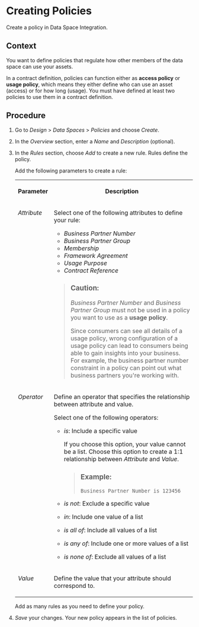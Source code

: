 <!-- loio91458cfbeba44478bce2e5aaec7b5801 -->

# Creating Policies

Create a policy in Data Space Integration.



<a name="loio91458cfbeba44478bce2e5aaec7b5801__context_whl_lbf_2yb"/>

## Context

You want to define policies that regulate how other members of the data space can use your assets.

In a contract definition, policies can function either as **access policy** or **usage policy**, which means they either define who can use an asset \(access\) or for how long \(usage\). You must have defined at least two policies to use them in a contract definition.



<a name="loio91458cfbeba44478bce2e5aaec7b5801__steps_vzx_3bf_2yb"/>

## Procedure

1.  Go to *Design* \> *Data Spaces* \> *Policies* and choose *Create*.

2.  In the *Overview* section, enter a *Name* and *Description* \(optional\).

3.  In the *Rules* section, choose *Add* to create a new rule. Rules define the policy.

    Add the following parameters to create a rule:


    <table>
    <tr>
    <th valign="top">

    Parameter
    
    </th>
    <th valign="top">

    Description
    
    </th>
    </tr>
    <tr>
    <td valign="top">
    
    *Attribute*
    
    </td>
    <td valign="top">
    
    Select one of the following attributes to define your rule:

    -   *Business Partner Number*
    -   *Business Partner Group*
    -   *Membership*
    -   *Framework Agreement*
    -   *Usage Purpose*
    -   *Contract Reference*

    > ### Caution:  
    > *Business Partner Number* and *Business Partner Group* must not be used in a policy you want to use as a **usage policy**.
    > 
    > Since consumers can see all details of a usage policy, wrong configuration of a usage policy can lead to consumers being able to gain insights into your business. For example, the business partner number constraint in a policy can point out what business partners you're working with.


    
    </td>
    </tr>
    <tr>
    <td valign="top">
    
    *Operator*
    
    </td>
    <td valign="top">
    
    Define an operator that specifies the relationship between attribute and value.

    Select one of the following operators:

    -   *is*: Include a specific value

        If you choose this option, your value cannot be a list. Choose this option to create a 1:1 relationship between *Attribute* and *Value*.

        > ### Example:  
        > `Business Partner Number is 123456`

    -   *is not*: Exclude a specific value
    -   *in*: Include one value of a list
    -   *is all of*: Include all values of a list
    -   *is any of*: Include one or more values of a list
    -   *is none of*: Exclude all values of a list


    
    </td>
    </tr>
    <tr>
    <td valign="top">
    
    *Value*
    
    </td>
    <td valign="top">
    
    Define the value that your attribute should correspond to.
    
    </td>
    </tr>
    </table>
    
    Add as many rules as you need to define your policy.

4.  *Save* your changes. Your new policy appears in the list of policies.


